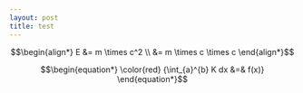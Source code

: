 ```yaml
---
layout: post
title: test
---
```



$$\begin{align*}
E &= m \times c^2  \\ &= m \times c \times c 
\end{align*}$$


$$\begin{equation*}
\color{red} {\int_{a}^{b} K dx &=& f(x)}
\end{equation*}$$
